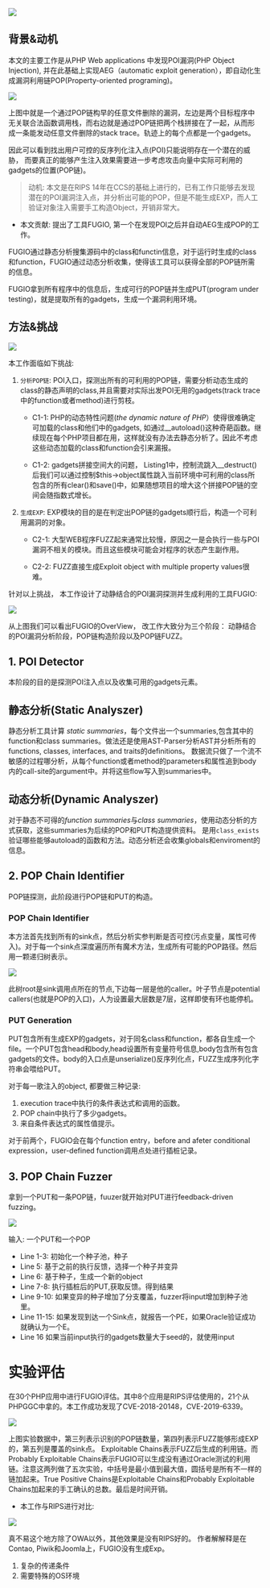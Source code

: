 ![](https://penlab-1252869057.cos.ap-beijing.myqcloud.com/2022-01-16-024026.png)


## 背景&动机

本文的主要工作是从PHP Web applications 中发现POI漏洞(PHP Object Injection), 并在此基础上实现AEG（automatic exploit generation），即自动化生成漏洞利用链POP(Property-oriented programing)。

![](https://penlab-1252869057.cos.ap-beijing.myqcloud.com/2022-01-16-024855.png)

上图中就是一个通过POP链构早的任意文件删除的漏洞，左边是两个目标程序中无关联合法函数调用栈，而右边就是通过POP链把两个栈拼接在了一起，从而形成一条能发动任意文件删除的stack trace。轨迹上的每个点都是一个gadgets。

因此可以看到找出用户可控的反序列化注入点(POI)只能说明存在一个潜在的威胁， 而要真正的能够产生注入效果需要进一步考虑攻击向量中实际可利用的gadgets的位置(POP链)。

> 动机: 本文是在RIPS 14年在CCS的基础上进行的，已有工作只能够去发现潜在的POI漏洞注入点，并分析出可能的POP，但是不能生成EXP，而人工验证对象注入需要手工构造Object，开销非常大。 

- 本文贡献: 提出了工具FUGIO,  第一个在发现POI之后并自动AEG生成POP的工作。

FUGIO通过静态分析搜集源码中的class和functin信息，对于运行时生成的class和function，FUGIO通过动态分析收集，使得该工具可以获得全部的POP链所需的信息。

FUGIO拿到所有程序中的信息后，生成可行的POP链并生成PUT(program under testing)，就是提取所有的gadgets，生成一个漏洞利用环境。


## 方法&挑战

![](https://penlab-1252869057.cos.ap-beijing.myqcloud.com/2022-01-17-124816.png)

本工作面临如下挑战:
1. `分析POP链`: POI入口，探测出所有的可利用的POP链，需要分析动态生成的class的静态声明的class,并且需要对实际出发POI无用的gadgets(track trace中的function或者method)进行剪枝。

    - C1-1: PHP的动态特性问题(*the dynamic nature of PHP*）使得很难确定可加载的class和他们中的gadgets, 如通过__autoload()这种奇葩函数。继续现在每个PHP项目都在用，这样就没有办法去静态分析了。因此不考虑这些动态加载的class和function会引来漏报。

    - C1-2: gadgets拼接空间大的问题， Listing1中，控制流跳入__destruct()后我们可以通过控制$this->object属性跳入当前环境中可利用的class所包含的所有clear()和save()中，如果随想项目的增大这个拼接POP链的空间会随指数式增长。
     
2. `生成EXP`: EXP模块的目的是在判定出POP链的gadgets顺行后，构造一个可利用漏洞的对象。

    - C2-1: 大型WEB程序FUZZ起来通常比较慢，原因之一是会执行一些与POI漏洞不相关的模块。而且这些模块可能会对程序的状态产生副作用。
    
    - C2-2: FUZZ直接生成Exploit object with multiple property values很难。

针对以上挑战， 本工作设计了动静结合的POI漏洞探测并生成利用的工具FUGIO:

![](https://penlab-1252869057.cos.ap-beijing.myqcloud.com/2022-01-16-033823.png)

从上图我们可以看出FUGIO的OverView， 改工作大致分为三个阶段： 动静结合的POI漏洞分析阶段，POP链构造阶段以及POP链FUZZ。


## 1. POI Detector
本阶段的目的是探测POI注入点以及收集可用的gadgets元素。

## 静态分析(Static Analyszer)

静态分析工具计算 *static summaries*，每个文件出一个summaries,包含其中的function和class summaries。做法还是使用AST-Parser分析AST并分析所有的functions, classes, interfaces, and traits的definitions。 
数据流只做了一个流不敏感的过程哪分析，从每个function或者method的parameters和属性追到body内的call-site的argument中。并将这些flow写入到summaries中。


## 动态分析(Dynamic Analyszer)
对于静态不可得的*function summaries*与*class summaries*，使用动态分析的方式获取，这些summaries为后续的POP和PUT构造提供资料。 是用`class_exists`验证哪些能够autoload的函数和方法。动态分析还会收集globals和enviroment的信息。


## 2. POP Chain Identifier
POP链探测，此阶段进行POP链和PUT的构造。

### POP Chain Identifier
本方法首先找到所有的sink点，然后分析实参判断是否可控(污点变量，属性可传入)。对于每一个sink点深度遍历所有魔术方法，生成所有可能的POP路径。然后用一颗递归树表示。

![](https://penlab-1252869057.cos.ap-beijing.myqcloud.com/2022-01-25-034235.png)

此树root是sink调用点所在的节点,下边每一层是他的caller。叶子节点是potential callers(也就是POP的入口)，人为设置最大层数是7层，这样即使有环也能停机。

### PUT Generation
PUT包含所有生成EXP的gadgets，对于同名class和function，都各自生成一个file。一个PUT包含head和body,head设置所有变量符号信息,body包含所有包含gadgets的文件。body的入口点是unserialize()反序列化点，FUZZ生成序列化字符串会喂给PUT。 

对于每一歌注入的object, 都要做三种记录:
1. execution trace中执行的条件表达式和调用的函数。
2. POP chain中执行了多少gadgets。
3. 来自条件表达式的属性值提示。

对于前两个，FUGIO会在每个function entry，before and afeter conditional expression，user-defined function调用点处进行插桩记录。

## 3. POP Chain Fuzzer
拿到一个PUT和一条POP链，fuuzer就开始对PUT进行feedback-driven fuzzing。

![](https://penlab-1252869057.cos.ap-beijing.myqcloud.com/2022-01-25-064906.png)

输入: 一个PUT和一个POP

- Line 1-3: 初始化一个种子池，种子
- Line 5: 基于之前的执行反馈，选择一个种子并变异
- Line 6: 基于种子，生成一个新的object
- Line 7-8: 执行插桩后的PUT,获取反馈。得到结果
- Line 9-10: 如果变异的种子增加了分支覆盖，fuzzer将input增加到种子池里。
- Line 11-15: 如果发现到达一个Sink点，就报告一个PE，如果Oracle验证成功就确认为一个E。
- Line 16 如果当前input执行的gadgets数量大于seed的，就使用input

# 实验评估
在30个PHP应用中进行FUGIO评估。其中8个应用是RIPS评估使用的，21个从PHPGGC中拿的。本工作成功发现了CVE-2018-20148，CVE-2019-6339。

![](https://penlab-1252869057.cos.ap-beijing.myqcloud.com/2022-01-25-070802.png)

上图实验数据中，第三列表示识别的POP链数量，第四列表示FUZZ能够形成EXP的，第五列是覆盖的sink点。
Exploitable Chains表示FUZZ后生成的利用链。而Probably Exploitable Chains表示FUGIO可以生成没有通过Oracle测试的利用链。注意这两列做了五次实验，中括号是最小值到最大值，圆括号是所有不一样的链加起来。True Positive Chains是Exploitable Chains和Probably Exploitable Chains加起来的手工确认的总数。最后是时间开销。

- 本工作与RIPS进行对比:

![](https://penlab-1252869057.cos.ap-beijing.myqcloud.com/2022-01-25-074241.png)

真不易这个地方除了OWA以外，其他效果是没有RIPS好的。
作者解解释是在Contao, Piwik和Joomla上，FUGIO没有生成Exp。
1. 复杂的传递条件
2. 需要特殊的OS环境
